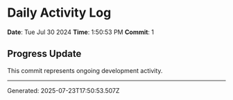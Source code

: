# Daily Activity Log

**Date**: Tue Jul 30 2024
**Time**: 1:50:53 PM
**Commit**: 1

## Progress Update

This commit represents ongoing development activity.

---
Generated: 2025-07-23T17:50:53.507Z
